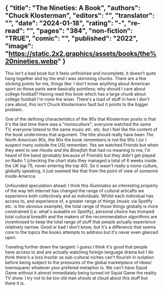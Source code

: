 {
 "title": "The Nineties: A Book",
 "authors": "Chuck Klosterman",
 "editors": "",
 "translator": "",
 "date": "2024-01-18",
 "rating": "-",
 "re-read": "",
 "pages": "384",
 "non-fiction": "TRUE",
 "comic": "",
 "published": "2022",
 "image": "https://static.2x2.graphics/assets/books/the%20nineties.webp"
}
---

This isn't a bad book but it feels unfinished and incomplete, it doesn't quite hang together and by the end I was skimming chunks. There are a few sticking points for me, things like: I don't know anything about American sport so those parts were basically pointless; why should I care about college football? Having read this book which has a large chunk about college football I'm none the wiser. There's a load of stuff in here I don't care about, this isn't Chuck Klostermans fault but it points to the bigger problem.

One of the defining characteristics of the 90s that Klosterman posits is that it's the last time there was a "monoculture"; everyone watched the same TV, everyone listend to the same music etc. etc. but I feel like the content of the book undermines that argument. The title should really have been _The North American 90s_, the 90s the book remembers is not the 90s I (or I suspect many outside the US) remember. Yes we watched _Friends_ but when they went to see _Hootie and the Blowfish_ that had no meaning to me, I'd heard of the band (probably because of _Friends_) but they didn't get played on Radio 1 (checking the chart stats they managed a total of 6 weeks inside the UK top 75, never entering the top 40). So it wasn't really a mono culture, globally speaking, it just seemed like that from the point of view of someone inside America.

Unfounded speculation ahead: I think this illuminates an interesting property of the way teh internet has changed the range of cultural articafts we experience both collectively and as individuals. Whilst each individual has access to, and experience of, a greater range of things (music via Spotify etc. is the obvioius example), the total range of those things globally is more constrained (i.e. what's avaiable on Spotify), personal choice has trumped total cultural breadth and the makers of the recommendation algorithms are incentivised to keep the total range of stuff that people actually experience relatively narrow. Good or bad I don't know, but it's a difference that seems core to the topics the books attempts to address but it's never even glanced upon.

Traveling further down the tangent: I guess I think it's good that people have access to and are actually watching foreign language drama but I do think there's a loss insofar as sub-cultural niches can't flourish in isolation before being subject to the pressures of the global marketplace of ideas/ townsquare/ whatever your prefered metaphor is. We can't have Squid Game without it almost immediately being turned int Squid Game the reality TV show. I try not to be too old man shouts at cloud about this stuff but there it is.
